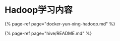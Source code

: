 # Hadoop学习内容

{% page-ref page="docker-yun-xing-hadoop.md" %}


{% page-ref page="hive/README.md" %}


